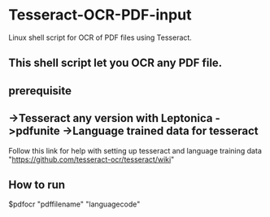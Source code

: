 # Tesseract-OCR-PDF-input
Linux shell script for OCR of PDF files using Tesseract.


This shell script let you OCR any PDF file.
---------------------------------------------

prerequisite
-------------

->Tesseract any version with Leptonica
->pdfunite
->Language trained data for tesseract
--------------------------

Follow this link for help with setting up tesseract and language training data "https://github.com/tesseract-ocr/tesseract/wiki"



How to run
------------
$pdfocr "pdffilename"  "languagecode"



